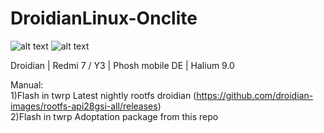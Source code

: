 # DroidianLinux-Onclite
![alt text](https://ds-assets.cdn.devapps.ru/iOKcsqhihC1kl28Zje9qK4MVtEiHwi1eVXZQBYrgG1jT5KsjQw.jpg?_=0)  ![alt text](https://ds-assets.cdn.devapps.ru/iOKcsiBtqUie4EGD7bIFaSfPEkyvz1cmp5OCIz2GeV1glOipAB5g.jpg?_=0) 


Droidian | Redmi 7 / Y3 | Phosh mobile DE | Halium 9.0                                                                                              
                                                                                                                                                               
Manual:                                                                                                                                                         
1)Flash in twrp Latest nightly rootfs droidian (https://github.com/droidian-images/rootfs-api28gsi-all/releases)                                                  
2)Flash in twrp Adoptation package from this repo                                                                                                             


